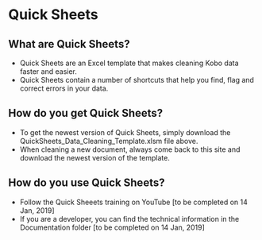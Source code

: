 # Quick Sheets
## What are Quick Sheets?
- Quick Sheets are an Excel template that makes cleaning Kobo data faster and easier.
- Quick Sheets contain a number of shortcuts that help you find, flag and correct errors in your data.
## How do you get Quick Sheets?
- To get the newest version of Quick Sheets, simply download the QuickSheets_Data_Cleaning_Template.xlsm file above.
- When cleaning a new document, always come back to this site and download the newest version of the template.
## How do you use Quick Sheets?
- Follow the Quick Sheeets training on YouTube [to be completed on 14 Jan, 2019]
- If you are a developer, you can find the technical information in the Documentation folder [to be completed on 14 Jan, 2019]
